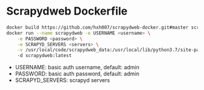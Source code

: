# Scrapydweb Dockerfile

```bash
docker build https://github.com/hxh007/scrapydweb-docker.git#master scrapydweb:latest
docker run --name scrapydweb -e USERNAME <username> \
    -e PASSWORD <password> \
    -e SCRAPYD_SERVERS <servers> \
    -v /usr/local/code/scrapydweb_data:/usr/local/lib/python3.7/site-packages/scrapydweb/data
    -d scrapydweb:latest
```

- USERNAME: basic auth username, default: admin
- PASSWORD: basic auth password, default: admin
- SCRAPYD_SERVERS: scrapyd servers
